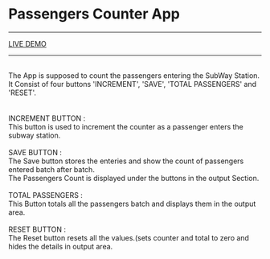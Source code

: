 # Passengers Counter App
<hr>
<a href="https://yuvraj-08.github.io/passengersCounterApp/"> LIVE DEMO</a> <br>
<hr>
<br>
The App is supposed to count the passengers entering the SubWay Station. It Consist of four buttons 'INCREMENT', 'SAVE', 'TOTAL PASSENGERS' and 'RESET'.
<br>
<br>
<br>
INCREMENT BUTTON :<br>
  This button is used to increment the counter as a passenger enters the subway station.<br>
<br>
SAVE BUTTON : <br>
  The Save button stores the enteries and show the count of passengers entered batch after batch.<br>
  The Passengers Count is displayed under the buttons in the output Section.<br>
  <br>
TOTAL PASSENGERS :<br>
  This Button totals all the passengers batch and displays them in the output area.<br>
  <br>
RESET BUTTON :<br>
  The Reset button resets all the values.(sets counter and total to zero and hides the details in output area. <br>
